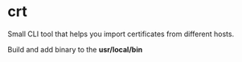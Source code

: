 # crt
Small CLI tool that helps you import certificates from different hosts.

Build and add binary to the **usr/local/bin** 